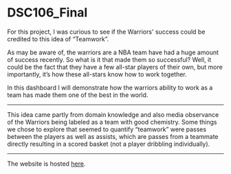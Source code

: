 # DSC106_Final

For this project, I was curious to see if the Warriors' success could be credited to this idea of “Teamwork”.

As may be aware of, the warriors are a NBA team have had a huge amount of success recently. So what is it that made them so successful? Well, it could be the fact that they have a few all-star players of their own, but more importantly, it’s how these all-stars know how to work together.

In this dashboard I will demonstrate how the warriors ability to work as a team has made them one of the best in the world.

----

This idea came partly from domain knowledge and also media observance of the Warriors being labeled as a team with good chemistry. Some things we chose to explore that seemed to quantify “teamwork” were passes between the players as well as assists, which are passes from a teammate directly resulting in a scored basket (not a player dribbling individually).

----

The website is hosted [here](https://stephaniemoore14.github.io/DSC106_Final/).
